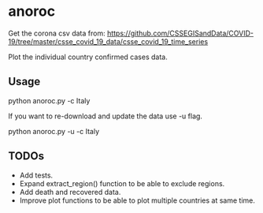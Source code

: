 # anoroc

Get the corona csv data from: https://github.com/CSSEGISandData/COVID-19/tree/master/csse_covid_19_data/csse_covid_19_time_series

Plot the individual country confirmed cases data.

## Usage

python anoroc.py -c Italy

If you want to re-download and update the data use -u flag.

python anoroc.py -u -c Italy

## TODOs

+ Add tests.
+ Expand extract_region() function to be able to exclude regions.
+ Add death and recovered data.
+ Improve plot functions to be able to plot multiple countries at same time.